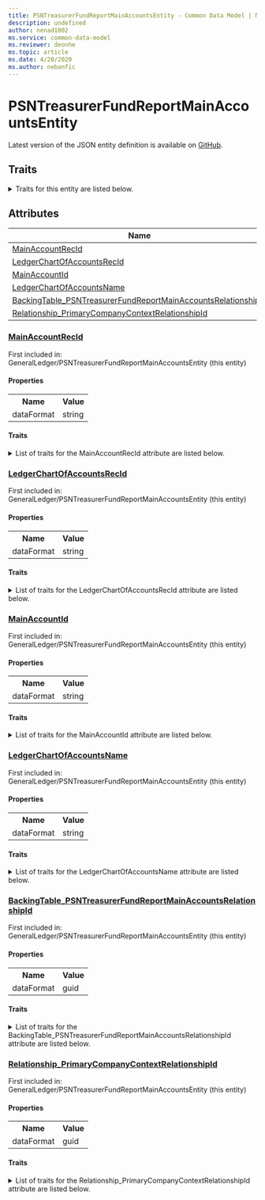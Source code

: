 ```yaml
---
title: PSNTreasurerFundReportMainAccountsEntity - Common Data Model | Microsoft Docs
description: undefined
author: nenad1002
ms.service: common-data-model
ms.reviewer: deonhe
ms.topic: article
ms.date: 4/20/2020
ms.author: nebanfic
---
```


# PSNTreasurerFundReportMainAccountsEntity

  
 Latest version of the JSON entity definition is available on <a href="https://github.com/Microsoft/CDM/tree/master/schemaDocuments/core/operationsCommon/Entities/Finance/GeneralLedger/PSNTreasurerFundReportMainAccountsEntity.cdm.json" target="_blank">GitHub</a>.  

## Traits

<details>
<summary>Traits for this entity are listed below.  
</summary>

**is.CDM.entityVersion**  
  <table><tr><th>Parameter</th><th>Value</th><th>Data type</th><th>Explanation</th></tr><tr><td>versionNumber</td><td>"1.0.0"</td><td>string</td><td>semantic version number of the entity</td></tr></table>

**is.application.releaseVersion**  
  <table><tr><th>Parameter</th><th>Value</th><th>Data type</th><th>Explanation</th></tr><tr><td>releaseVersion</td><td>"10.0.13.0"</td><td>string</td><td>semantic version number of the application introducing this entity</td></tr></table>

</details>

## Attributes

|Name|Description|First Included in Instance|
|---|---|---|
|[MainAccountRecId](#MainAccountRecId)||<a href="PSNTreasurerFundReportMainAccountsEntity.md" target="_blank">GeneralLedger/PSNTreasurerFundReportMainAccountsEntity</a>|
|[LedgerChartOfAccountsRecId](#LedgerChartOfAccountsRecId)||<a href="PSNTreasurerFundReportMainAccountsEntity.md" target="_blank">GeneralLedger/PSNTreasurerFundReportMainAccountsEntity</a>|
|[MainAccountId](#MainAccountId)||<a href="PSNTreasurerFundReportMainAccountsEntity.md" target="_blank">GeneralLedger/PSNTreasurerFundReportMainAccountsEntity</a>|
|[LedgerChartOfAccountsName](#LedgerChartOfAccountsName)||<a href="PSNTreasurerFundReportMainAccountsEntity.md" target="_blank">GeneralLedger/PSNTreasurerFundReportMainAccountsEntity</a>|
|[BackingTable_PSNTreasurerFundReportMainAccountsRelationshipId](#BackingTable_PSNTreasurerFundReportMainAccountsRelationshipId)||<a href="PSNTreasurerFundReportMainAccountsEntity.md" target="_blank">GeneralLedger/PSNTreasurerFundReportMainAccountsEntity</a>|
|[Relationship_PrimaryCompanyContextRelationshipId](#Relationship_PrimaryCompanyContextRelationshipId)||<a href="PSNTreasurerFundReportMainAccountsEntity.md" target="_blank">GeneralLedger/PSNTreasurerFundReportMainAccountsEntity</a>|

### <a href=#MainAccountRecId name="MainAccountRecId">MainAccountRecId</a>

First included in: GeneralLedger/PSNTreasurerFundReportMainAccountsEntity (this entity)  

#### Properties

<table><tr><th>Name</th><th>Value</th></tr><tr><td>dataFormat</td><td>string</td></tr></table>

#### Traits

<details>
<summary>List of traits for the MainAccountRecId attribute are listed below.</summary>

**is.dataFormat.character**  
**is.dataFormat.big**  
**is.dataFormat.array**  
**is.dataFormat.character**  
**is.dataFormat.array**  
</details>

### <a href=#LedgerChartOfAccountsRecId name="LedgerChartOfAccountsRecId">LedgerChartOfAccountsRecId</a>

First included in: GeneralLedger/PSNTreasurerFundReportMainAccountsEntity (this entity)  

#### Properties

<table><tr><th>Name</th><th>Value</th></tr><tr><td>dataFormat</td><td>string</td></tr></table>

#### Traits

<details>
<summary>List of traits for the LedgerChartOfAccountsRecId attribute are listed below.</summary>

**is.dataFormat.character**  
**is.dataFormat.big**  
**is.dataFormat.array**  
**is.dataFormat.character**  
**is.dataFormat.array**  
</details>

### <a href=#MainAccountId name="MainAccountId">MainAccountId</a>

First included in: GeneralLedger/PSNTreasurerFundReportMainAccountsEntity (this entity)  

#### Properties

<table><tr><th>Name</th><th>Value</th></tr><tr><td>dataFormat</td><td>string</td></tr></table>

#### Traits

<details>
<summary>List of traits for the MainAccountId attribute are listed below.</summary>

**is.dataFormat.character**  
**is.dataFormat.big**  
**is.dataFormat.array**  
**is.dataFormat.character**  
**is.dataFormat.array**  
</details>

### <a href=#LedgerChartOfAccountsName name="LedgerChartOfAccountsName">LedgerChartOfAccountsName</a>

First included in: GeneralLedger/PSNTreasurerFundReportMainAccountsEntity (this entity)  

#### Properties

<table><tr><th>Name</th><th>Value</th></tr><tr><td>dataFormat</td><td>string</td></tr></table>

#### Traits

<details>
<summary>List of traits for the LedgerChartOfAccountsName attribute are listed below.</summary>

**is.dataFormat.character**  
**is.dataFormat.big**  
**is.dataFormat.array**  
**is.dataFormat.character**  
**is.dataFormat.array**  
</details>

### <a href=#BackingTable_PSNTreasurerFundReportMainAccountsRelationshipId name="BackingTable_PSNTreasurerFundReportMainAccountsRelationshipId">BackingTable_PSNTreasurerFundReportMainAccountsRelationshipId</a>

First included in: GeneralLedger/PSNTreasurerFundReportMainAccountsEntity (this entity)  

#### Properties

<table><tr><th>Name</th><th>Value</th></tr><tr><td>dataFormat</td><td>guid</td></tr></table>

#### Traits

<details>
<summary>List of traits for the BackingTable_PSNTreasurerFundReportMainAccountsRelationshipId attribute are listed below.</summary>

**is.dataFormat.character**  
**is.dataFormat.big**  
**is.dataFormat.array**  
**is.dataFormat.guid**  
**means.identity.entityId**  
**is.linkedEntity.identifier**  
Marks the attribute(s) that hold foreign key references to a linked (used as an attribute) entity. This attribute is added to the resolved entity to enumerate the referenced entities.  <table><tr><th>Parameter</th><th>Value</th><th>Data type</th><th>Explanation</th></tr><tr><td>entityReferences</td><td><table><tr><th>entityReference</th><th>attributeReference</th></tr><tr><td><a href="../../../Tables/Finance/PublicSector/Miscellaneous/PSNTreasurerFundReportMainAccounts.md" target="_blank">/core/operationsCommon/Tables/Finance/PublicSector/Miscellaneous/PSNTreasurerFundReportMainAccounts.cdm.json/PSNTreasurerFundReportMainAccounts</a></td><td><a href="../../../Tables/Finance/PublicSector/Miscellaneous/PSNTreasurerFundReportMainAccounts.md#RecId" target="_blank">RecId</a></td></tr></table></td><td>entity</td><td>a reference to the constant entity holding the list of entity references</td></tr></table>

**is.dataFormat.guid**  
**is.dataFormat.character**  
**is.dataFormat.array**  
</details>

### <a href=#Relationship_PrimaryCompanyContextRelationshipId name="Relationship_PrimaryCompanyContextRelationshipId">Relationship_PrimaryCompanyContextRelationshipId</a>

First included in: GeneralLedger/PSNTreasurerFundReportMainAccountsEntity (this entity)  

#### Properties

<table><tr><th>Name</th><th>Value</th></tr><tr><td>dataFormat</td><td>guid</td></tr></table>

#### Traits

<details>
<summary>List of traits for the Relationship_PrimaryCompanyContextRelationshipId attribute are listed below.</summary>

**is.dataFormat.character**  
**is.dataFormat.big**  
**is.dataFormat.array**  
**is.dataFormat.guid**  
**means.identity.entityId**  
**is.linkedEntity.identifier**  
Marks the attribute(s) that hold foreign key references to a linked (used as an attribute) entity. This attribute is added to the resolved entity to enumerate the referenced entities.  <table><tr><th>Parameter</th><th>Value</th><th>Data type</th><th>Explanation</th></tr><tr><td>entityReferences</td><td><table><tr><th>entityReference</th><th>attributeReference</th></tr><tr><td><a href="../../../Tables/Finance/Ledger/Main/CompanyInfo.md" target="_blank">/core/operationsCommon/Tables/Finance/Ledger/Main/CompanyInfo.cdm.json/CompanyInfo</a></td><td><a href="../../../Tables/Finance/Ledger/Main/CompanyInfo.md#RecId" target="_blank">RecId</a></td></tr></table></td><td>entity</td><td>a reference to the constant entity holding the list of entity references</td></tr></table>

**is.dataFormat.guid**  
**is.dataFormat.character**  
**is.dataFormat.array**  
</details>
